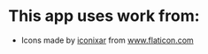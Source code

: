 
# This app uses work from:
 - <div>Icons made by <a href="https://www.flaticon.com/free-icon/file_2521909" title="iconixar">iconixar</a> from <a href="https://www.flaticon.com/" title="Flaticon">www.flaticon.com</a></div>